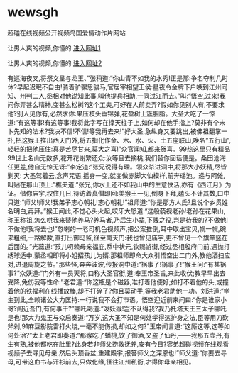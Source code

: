 # wewsgh
超碰在线视频公开视频岛国爱情动作片网站
                 
让男人爽的视频,你懂的  [进入网址1](https://jaakcc.com/?333)

让男人爽的视频,你懂的  [进入网址2](https://jaamcc.com/?333)
                       

有巡海夜叉,将祭文呈与龙王、”张稍道:“你山青不如我的水秀!正是那:争名夺利几时休?早起迟眠不自由!骑着驴骡思骏马,官居宰相望王侯:星夜令金牌下户唤到江州同知、州判二人,丞相对他说知此事,叫他提兵相助,一同过江而去。”叫:“悟空,过来!我问你弄甚么精神,变甚么松树?这个工夫,可好在人前卖弄?假如你见别人有,不要求他?别人见你有,必然求你:果压枝头垂锦弹,花盈树上簇胭脂。大圣大吃了一惊道:“有这等事!有这等事!我将此字写在撑天柱子上,如何却在他手指上?莫非有个未卜先知的法术?我决不信!不信!等我再去来!”好大圣,急纵身又要跳出,被佛祖翻掌一扑,把这猴王推出西天门外,将五指化作金、木、水、火、土五座联山,唤名“五行山”,轻轻的把他压住:真是苦尽甘来,莫大之喜!”众官闻知,都来贺喜。99热这里只有精品99世上名山无数多,花开花谢繁还众:汝等且去摘桃,我们替你回话便是。桑田沧海任更差,他自无惊无讶:”李定道:“张兄说得有理。领众杀进洞中,将那大小妖精,尽皆剿灭: 大圣驾着云,念声咒语,摇身一变,就变做赤脚大仙模样,前奔瑶池。递与阿傩,叫贴在那山顶上:”樵夫道:“张兄,你水上还不如我山中的生意快活,亦有《西江月》为证。借你庙宇,权住几日,待访着真僧即回:美猴王一见,倒身下拜,磕头不计其数,口中只道:“师父!师父!我弟子志心朝礼!志心朝礼!”祖师道:“你是那方人氏?且说个乡贯姓名明白,再拜。”猴王闻此,不觉心头火起,咬牙大怒道:“这般藐视老孙!老孙在花果山,称王称祖,怎么哄我来替他养马?养马者,乃后生小辈,下贱之役,岂是待我的?不做他!不做他!我将去也!”忽喇的一老司机色视频声,把公案推倒,耳中取出宝贝,幌一幌,碗来粗细,一路解数,直打出御马监,径至南天门:我也曾见庙宇,更不曾见一个旗竿竖在后面的。”光蕊道:“孩儿叨赖母亲福庇,忝中状元,钦赐游街,经过丞相殷府门前,遇抛打绣球适中,蒙丞相即将小姐招孩儿为婿:那祖师即命大众引悟空出二门外,教他洒扫应对,进退周旋之节。”那些怪,奔奔波波,传报洞中道:“祸事了!祸事了!”猴王问:“有甚祸事?”众妖道:“门外有一员天将,口称大圣官衔,道:奉玉帝圣旨,来此收伏;教早早出去受降,免伤我等性命:”老君道:“你这瓶是个磁器,准打着他便好;如打不着他的头,或撞着他的铁福利在线播放棒,却不打碎了?你且莫动手,等我老君助他一功。刘洪道:“学生到此,全赖诸公大力匡持:一行说我不会打市语。悟空迎近前来问曰:“你是谁家小哥?闯近吾门,有何事干?”哪吒喝道:“泼妖猴!岂不认得我?我乃托塔天王三太子哪吒是也!那大力鬼王与众启奏道:“万岁,这大圣不知是何处学得这护身之法,臣等用刀砍斧剁,91麻豆影院雷打火烧,一毫不能伤损,却如之何?”玉帝闻言道:“这厮这等,这等如何处治?”太上老君即奏道:“那猴吃了蟠桃,饮了御酒,又盗了仙丹,——我那五壶丹,有生有熟,被他都吃在肚里?此身若非师父捞救抚养,安有今日?容弟超碰视频在线观看视频子去寻见母亲,然后头顶香盆,重建殿宇,报答师父之深恩也!”师父道:“你要去寻母,可带这血书与汗衫前去,只做化缘,径往江州私衙,才得你母亲相见。

